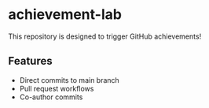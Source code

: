 # achievement-lab

This repository is designed to trigger GitHub achievements!

## Features
- Direct commits to main branch
- Pull request workflows
- Co-author commits
